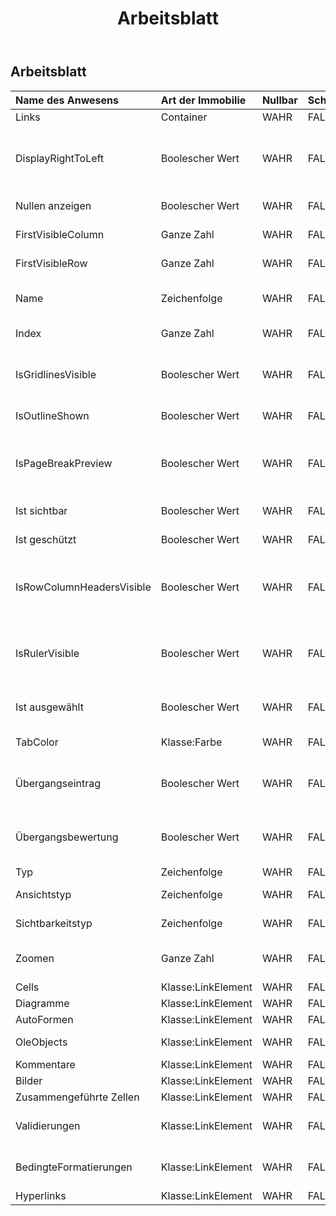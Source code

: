 ﻿---
title: Arbeitsblatt
second_title: Aspose.Cells Cloud Documen
type: docs
url: /de/specification/model/worksheet/
description: "Aspose.Cells Cloud-Modellspezifikation: Arbeitsblatt. Bearbeiten Sie mühelos Excel und andere Tabellenkalkulationsdokumente mit Funktionen wie Öffnen, Generieren, Bearbeiten, Teilen, Zusammenführen, Vergleichen und Konvertieren"
weight: 50
---
## **Arbeitsblatt**

 

| Name des Anwesens| Art der Immobilie| Nullbar| Schreibgeschützt| Standardwert| Beschreibung|
|:- |:- |:- |:- |:- |:- |
| Links| Container| WAHR| FALSCH|||
| DisplayRightToLeft| Boolescher Wert| WAHR| FALSCH|| Gibt an, ob das angegebene Arbeitsblatt von rechts nach links statt von links nach rechts angezeigt wird. Der Standardwert ist falsch.|
| Nullen anzeigen| Boolescher Wert| WAHR| FALSCH|| True, wenn Nullwerte angezeigt werden.|
| FirstVisibleColumn| Ganze Zahl| WAHR| FALSCH|| Stellt den ersten sichtbaren Spaltenindex dar.|
| FirstVisibleRow| Ganze Zahl| WAHR| FALSCH|| Stellt den ersten sichtbaren Zeilenindex dar.|
| Name| Zeichenfolge| WAHR| FALSCH|| Ruft den Namen des Arbeitsblatts ab oder legt ihn fest.|
| Index| Ganze Zahl| WAHR| FALSCH|| Ruft den Index des Blatts in der Arbeitsblattsammlung ab.|
| IsGridlinesVisible| Boolescher Wert| WAHR| FALSCH||Ruft einen Wert ab, der angibt, ob die Gitternetzlinien sichtbar sind, oder legt diesen fest. Der Standardwert ist „true“.|
| IsOutlineShown| Boolescher Wert| WAHR| FALSCH|| Gibt an, ob Umrisse angezeigt werden sollen.|
| IsPageBreakPreview| Boolescher Wert| WAHR| FALSCH|| Gibt an, ob das angegebene Arbeitsblatt in der Normalansicht oder in der Seitenumbruchvorschau angezeigt wird.|
| Ist sichtbar| Boolescher Wert| WAHR| FALSCH|| Stellt dar, ob das Arbeitsblatt sichtbar ist.|
| Ist geschützt| Boolescher Wert| WAHR| FALSCH|| Gibt an, ob das Arbeitsblatt geschützt ist.|
| IsRowColumnHeadersVisible| Boolescher Wert| WAHR| FALSCH|| Ruft einen Wert ab, der angibt, ob im Arbeitsblatt Zeilen- und Spaltenüberschriften angezeigt werden, oder legt diesen fest. Der Standardwert ist wahr.|
| IsRulerVisible| Boolescher Wert| WAHR| FALSCH|| Gibt an, ob das Lineal sichtbar ist. Diese Eigenschaft wird nur für die Seitenumbruchvorschau angewendet.|
| Ist ausgewählt| Boolescher Wert| WAHR| FALSCH|| Gibt an, ob dieses Arbeitsblatt beim Öffnen der Arbeitsmappe ausgewählt ist.|
| TabColor| Klasse:Farbe| WAHR| FALSCH|| Stellt die Farbe der Arbeitsblattregisterkarte dar.|
| Übergangseintrag| Boolescher Wert| WAHR| FALSCH|| Gibt an, ob die Option Übergangsformeleingabe (Lotus-Kompatibilität) aktiviert ist.|
| Übergangsbewertung| Boolescher Wert| WAHR| FALSCH||Gibt an, ob die Option „Übergangsformelauswertung (Lotus-Kompatibilität)“ aktiviert ist.|
| Typ| Zeichenfolge| WAHR| FALSCH|| Stellt den Arbeitsblatttyp dar.|
| Ansichtstyp| Zeichenfolge| WAHR| FALSCH|| Ruft den Ansichtstyp ab und legt ihn fest.|
| Sichtbarkeitstyp| Zeichenfolge| WAHR| FALSCH|| Gibt den sichtbaren Status für dieses Blatt an.|
| Zoomen| Ganze Zahl| WAHR| FALSCH|| Stellt den Skalierungsfaktor in Prozent dar. Er sollte zwischen 10 und 400 liegen.|
|Cells | Klasse:LinkElement| WAHR| FALSCH|| Ruft die Sammlung ab.|
| Diagramme| Klasse:LinkElement| WAHR| FALSCH|| Ruft eine Sammlung ab|
| AutoFormen| Klasse:LinkElement| WAHR| FALSCH|||
| OleObjects| Klasse:LinkElement| WAHR| FALSCH|| Stellt eine Sammlung von in einem Arbeitsblatt dar.|
| Kommentare| Klasse:LinkElement| WAHR| FALSCH|| Ruft die Sammlung ab.|
| Bilder| Klasse:LinkElement| WAHR| FALSCH|| Ruft eine Sammlung ab.|
| Zusammengeführte Zellen| Klasse:LinkElement| WAHR| FALSCH|||
| Validierungen| Klasse:LinkElement| WAHR| FALSCH|| Ruft die Sammlung der Datenvalidierungseinstellungen im Arbeitsblatt ab.|
| BedingteFormatierungen| Klasse:LinkElement| WAHR| FALSCH|| Ruft die ConditionalFormattings im Arbeitsblatt ab.|
| Hyperlinks| Klasse:LinkElement| WAHR| FALSCH|| Ruft die Sammlung ab.|


